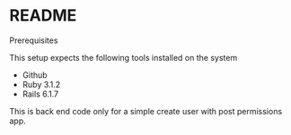 # README

Prerequisites

This setup expects the following tools installed on the system
- Github
- Ruby 3.1.2
- Rails 6.1.7

This is back end code only for a simple create user with post permissions app.  
